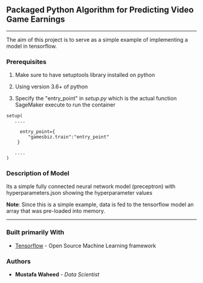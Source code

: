 ## Packaged Python Algorithm for Predicting Video Game Earnings

----

The aim of this project is to serve as a simple example of implementing a model in tensorflow.

### Prerequisites

1. Make sure to have setuptools library installed on python

2. Using version 3.6+ of python

3. Specify the "entry_point" in _setup.py_ which is the actual function SageMaker execute to run the container

```
setup(
   ....

     entry_point={
        "gamesbiz.train":"entry_point"
    }

   ....
)
```

### Description of Model

Its a simple fully connected neural network model (preceptron) with hyperparameters.json showing the hyperparameter values


**Note**:
Since this is a simple example, data is fed to the tensorflow model an array that was pre-loaded into memory.

----

### Built primarily With

* [Tensorflow](https://www.tensorflow.org/) - Open Source Machine Learning framework


### Authors

* **Mustafa Waheed** - *Data Scientist* 
